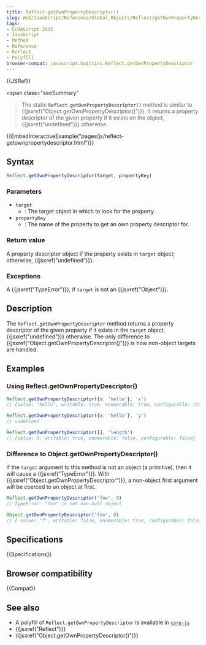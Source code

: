 ```yaml
---
title: Reflect.getOwnPropertyDescriptor()
slug: Web/JavaScript/Reference/Global_Objects/Reflect/getOwnPropertyDescriptor
tags:
- ECMAScript 2015
- JavaScript
- Method
- Reference
- Reflect
- Polyfill
browser-compat: javascript.builtins.Reflect.getOwnPropertyDescriptor
---
```

{{JSRef}}

\<span class="seoSummary"

> The static <strong><code>Reflect.getOwnPropertyDescriptor()</code></strong>
> method is similar to
> {{jsxref("Object.getOwnPropertyDescriptor()")}}. It returns a
> property descriptor of the given property if it exists on the object,
> {{jsxref("undefined")}} otherwise.</span>

{{EmbedInteractiveExample("pages/js/reflect-getownpropertydescriptor.html")}}

## Syntax

```js
Reflect.getOwnPropertyDescriptor(target, propertyKey)
```

### Parameters

*   `target`
    *   : The target object in which to look for the property.
*   `propertyKey`
    *   : The name of the property to get an own property descriptor for.

### Return value

A property descriptor object if the property exists in `target` object;
otherwise, {{jsxref("undefined")}}.

### Exceptions

A {{jsxref("TypeError")}}, if `target` is not an
{{jsxref("Object")}}.

## Description

The `Reflect.getOwnPropertyDescriptor` method returns a property descriptor of
the given property if it exists in the `target` object,
{{jsxref("undefined")}} otherwise. The only difference to
{{jsxref("Object.getOwnPropertyDescriptor()")}} is how
non-object targets are handled.

## Examples

### Using Reflect.getOwnPropertyDescriptor()

```js
Reflect.getOwnPropertyDescriptor({x: 'hello'}, 'x')
// {value: "hello", writable: true, enumerable: true, configurable: true}

Reflect.getOwnPropertyDescriptor({x: 'hello'}, 'y')
// undefined

Reflect.getOwnPropertyDescriptor([], 'length')
// {value: 0, writable: true, enumerable: false, configurable: false}
```

### Difference to Object.getOwnPropertyDescriptor()

If the `target` argument to this method is not an object (a primitive), then it
will cause a {{jsxref("TypeError")}}. With
{{jsxref("Object.getOwnPropertyDescriptor")}}, a non-object first
argument will be coerced to an object at first.

```js
Reflect.getOwnPropertyDescriptor('foo', 0)
// TypeError: "foo" is not non-null object

Object.getOwnPropertyDescriptor('foo', 0)
// { value: "f", writable: false, enumerable: true, configurable: false }
```

## Specifications

{{Specifications}}

## Browser compatibility

{{Compat}}

## See also

*   A polyfill of `Reflect.getOwnPropertyDescriptor` is available in
    [`core-js`](https://github.com/zloirock/core-js#ecmascript-reflect)
*   {{jsxref("Reflect")}}
*   {{jsxref("Object.getOwnPropertyDescriptor()")}}
